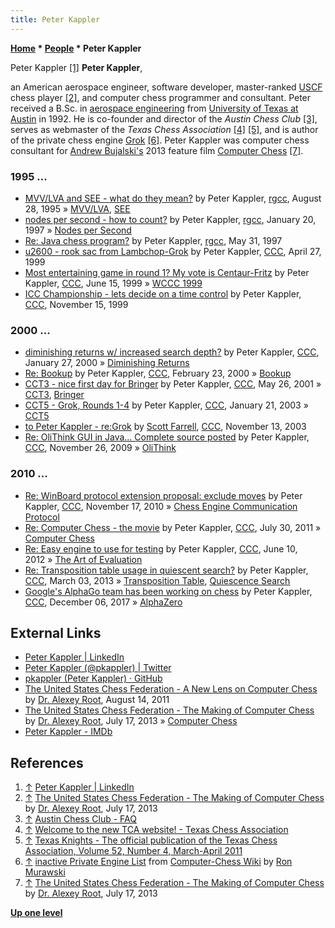 ```yaml
---
title: Peter Kappler
---
```

**[Home](Home "Home") \* [People](People "People") \* Peter Kappler**



 [](File:PeterKappler.jpg) Peter Kappler <a id="cite-note-1" href="#cite-ref-1">[1]</a> 
**Peter Kappler**,  

an American aerospace engineer, software developer, master-ranked [USCF](https://en.wikipedia.org/wiki/United_States_Chess_Federation) chess player <a id="cite-note-2" href="#cite-ref-2">[2]</a>, and computer chess programmer and consultant.
Peter received a B.Sc. in [aerospace engineering](https://en.wikipedia.org/wiki/Aerospace_engineering) from [University of Texas at Austin](https://en.wikipedia.org/wiki/University_of_Texas_at_Austin) in 1992.
He is co-founder and director of the *Austin Chess Club* <a id="cite-note-3" href="#cite-ref-3">[3]</a>, serves as webmaster of the *Texas Chess Association* <a id="cite-note-4" href="#cite-ref-4">[4]</a> <a id="cite-note-5" href="#cite-ref-5">[5]</a>, 
and is author of the private chess engine [Grok](Grok "Grok") <a id="cite-note-6" href="#cite-ref-6">[6]</a>.
Peter Kappler was computer chess consultant for [Andrew Bujalski's](https://en.wikipedia.org/wiki/Andrew_Bujalski) 2013 feature film [Computer Chess](History#ComputerChess "History") <a id="cite-note-7" href="#cite-ref-7">[7]</a>.



### 1995 ...


* [MVV/LVA and SEE - what do they mean?](https://groups.google.com/d/msg/rec.games.chess.computer/5byhl_6Jmc8/D1QAR146VLIJ) by Peter Kappler, [rgcc](Computer_Chess_Forums "Computer Chess Forums"), August 28, 1995 » [MVV/LVA](MVV-LVA "MVV-LVA"), [SEE](Static_Exchange_Evaluation "Static Exchange Evaluation")
* [nodes per second - how to count?](https://groups.google.com/d/msg/rec.games.chess.computer/DgEqpuPShO0/YShAHYuCWIEJ) by Peter Kappler, [rgcc](Computer_Chess_Forums "Computer Chess Forums"), January 20, 1997 » [Nodes per Second](Nodes_per_Second "Nodes per Second")
* [Re: Java chess program?](https://groups.google.com/d/msg/rec.games.chess.computer/o3AMPvhmY3o/p1E8VkEIajYJ) by Peter Kappler, [rgcc](Computer_Chess_Forums "Computer Chess Forums"), May 31, 1997
* [u2600 - rook sac from Lambchop-Grok](https://www.stmintz.com/ccc/index.php?id=49915) by Peter Kappler, [CCC](CCC "CCC"), April 27, 1999
* [Most entertaining game in round 1? My vote is Centaur-Fritz](https://www.stmintz.com/ccc/index.php?id=55884) by Peter Kappler, [CCC](CCC "CCC"), June 15, 1999 » [WCCC 1999](WCCC_1999 "WCCC 1999")
* [ICC Championship - lets decide on a time control](https://www.stmintz.com/ccc/index.php?id=78004) by Peter Kappler, [CCC](CCC "CCC"), November 15, 1999


### 2000 ...


* [diminishing returns w/ increased search depth?](https://www.stmintz.com/ccc/index.php?id=92700) by Peter Kappler, [CCC](CCC "CCC"), January 27, 2000 » [Diminishing Returns](Depth#DiminishingReturns "Depth")
* [Re: Bookup](https://www.stmintz.com/ccc/index.php?id=98898) by Peter Kappler, [CCC](CCC "CCC"), February 23, 2000 » [Bookup](Bookup "Bookup")
* [CCT3 - nice first day for Bringer](https://www.stmintz.com/ccc/index.php?id=171853) by Peter Kappler, [CCC](CCC "CCC"), May 26, 2001 » [CCT3](CCT3 "CCT3"), [Bringer](Bringer "Bringer")
* [CCT5 - Grok, Rounds 1-4](https://www.stmintz.com/ccc/index.php?id=278568) by Peter Kappler, [CCC](CCC "CCC"), January 21, 2003 » [CCT5](CCT5 "CCT5")
* [to Peter Kappler - re:Grok](https://www.stmintz.com/ccc/index.php?id=327305) by [Scott Farrell](Scott_Farrell "Scott Farrell"), [CCC](CCC "CCC"), November 13, 2003
* [Re: OliThink GUI in Java... Complete source posted](http://www.talkchess.com/forum3/viewtopic.php?f=7&t=30793&start=2) by Peter Kappler, [CCC](CCC "CCC"), November 26, 2009 » [OliThink](OliThink "OliThink")


### 2010 ...


* [Re: WinBoard protocol extension proposal: exclude moves](http://www.talkchess.com/forum3/viewtopic.php?f=7&t=36737&start=1) by Peter Kappler, [CCC](CCC "CCC"), November 17, 2010 » [Chess Engine Communication Protocol](Chess_Engine_Communication_Protocol "Chess Engine Communication Protocol")
* [Re: Computer Chess - the movie](http://www.talkchess.com/forum3/viewtopic.php?f=2&t=39875&start=22) by Peter Kappler, [CCC](CCC "CCC"), July 30, 2011 » [Computer Chess](History#ComputerChess "History")
* [Re: Easy engine to use for testing](http://www.talkchess.com/forum3/viewtopic.php?f=7&t=43906&start=23) by Peter Kappler, [CCC](CCC "CCC"), June 10, 2012 » [The Art of Evaluation](Evaluation_Philosophy#The_Art_of_Evaluation "Evaluation Philosophy")
* [Re: Transposition table usage in quiescent search?](http://www.talkchess.com/forum3/viewtopic.php?f=7&t=47373&start=10) by Peter Kappler, [CCC](CCC "CCC"), March 03, 2013 » [Transposition Table](Transposition_Table "Transposition Table"), [Quiescence Search](Quiescence_Search "Quiescence Search")
* [Google's AlphaGo team has been working on chess](http://www.talkchess.com/forum/viewtopic.php?t=65909) by Peter Kappler, [CCC](CCC "CCC"), December 06, 2017 » [AlphaZero](AlphaZero "AlphaZero")


## External Links


* [Peter Kappler | LinkedIn](https://www.linkedin.com/in/peter-kappler-b860907/)
* [Peter Kappler (@pkappler) | Twitter](https://twitter.com/pkappler)
* [pkappler (Peter Kappler) · GitHub](https://github.com/pkappler)
* [The United States Chess Federation - A New Lens on Computer Chess](http://www.uschess.org/content/view/11347/812/) by [Dr. Alexey Root](https://en.wikipedia.org/wiki/Alexey_Root), August 14, 2011
* [The United States Chess Federation - The Making of Computer Chess](http://www.uschess.org/content/view/12283/719/) by [Dr. Alexey Root](https://en.wikipedia.org/wiki/Alexey_Root), July 17, 2013 » [Computer Chess](History#ComputerChess "History")
* [Peter Kappler - IMDb](https://www.imdb.com/name/nm5416202/)


## References


1. <a id="cite-ref-1" href="#cite-note-1">↑</a> [Peter Kappler | LinkedIn](https://www.linkedin.com/in/peter-kappler-b860907/)
2. <a id="cite-ref-2" href="#cite-note-2">↑</a> [The United States Chess Federation - The Making of Computer Chess](http://www.uschess.org/content/view/12283/719/) by [Dr. Alexey Root](https://en.wikipedia.org/wiki/Alexey_Root), July 17, 2013
3. <a id="cite-ref-3" href="#cite-note-3">↑</a> [Austin Chess Club - FAQ](http://www.austinchess.org/FAQ.html)
4. <a id="cite-ref-4" href="#cite-note-4">↑</a> [Welcome to the new TCA website! - Texas Chess Association](https://texaschess.org/welcome-to-the-new-tca-website/)
5. <a id="cite-ref-5" href="#cite-note-5">↑</a> [Texas Knights - The official publication of the Texas Chess Association, Volume 52, Number 4, March-April 2011](https://docs.google.com/viewer?a=v&pid=sites&srcid=ZGVmYXVsdGRvbWFpbnx0ZXhhc2NoZXNzfGd4OjYyMTVmZDU0N2M5ODE5MDk)
6. <a id="cite-ref-6" href="#cite-note-6">↑</a> [inactive Private Engine List](http://computer-chess.org/doku.php?id=computer_chess:wiki:lists:private_engine_list#inactive_private_engine_list) from [Computer-Chess Wiki](http://computer-chess.org/doku.php?id=home) by [Ron Murawski](Ron_Murawski "Ron Murawski")
7. <a id="cite-ref-7" href="#cite-note-7">↑</a> [The United States Chess Federation - The Making of Computer Chess](http://www.uschess.org/content/view/12283/719/) by [Dr. Alexey Root](https://en.wikipedia.org/wiki/Alexey_Root), July 17, 2013

**[Up one level](People "People")**







 
